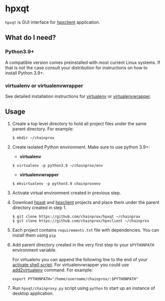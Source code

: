 # hpxqt

`hpxqt` is GUI interface for [hpxclient](https://github.com/chainprox/hpxclient) application.


## What do I need?

### Python3.9+
A compatible version comes preinstalled with most current Linux systems.
If that is not the case consult your distribution for instructions
on how to install Python 3.9+.

### virtualenv or virtualenvwrapper
See detailed installation instructions for [virtualenv](https://virtualenv.pypa.io/en/latest/installation/) or
[virtualenvwrapper](https://virtualenvwrapper.readthedocs.io/en/latest/install.html).


## Usage

1. Create a top level directory to hold all project files under the same parent directory. For example:
    ```
    $ mkdir ~/chainprox
    ```

1. Create isolated Python environment. Make sure to use python 3.9+:

    * **virtualenv**

    `$ virtualenv -p python3.9 ~/chainprox/env`

    * **virtualenvwrapper**

    `$ mkvirtualenv -p python3.9 chainproxenv`

1. Activate virtual environment created in previous step.

1. Download [hpxqt](https://github.com/chainprox/hpxqt) and [hpxclient](https://github.com/chainprox/hpxclient)
projects and place them under the parent directory created in step 1.

   ```
   $ git clone https://github.com/chainprox/hpxqt ~/chainprox
   $ git clone https://github.com/chainprox/hpxclient ~/chainprox
   ```
1. Each project contains `requirements.txt` file with dependencies. You can install them using `pip`

1. Add parent directory created in the very first step to your `$PYTHONPATH` environment variable.

   For virtualenv you can append the following line to the end of your
   [activate shell script](https://virtualenv.pypa.io/en/latest/userguide/#activate-script). For virtualenvwrapper
   you could use [add2virtualenv](https://virtualenvwrapper.readthedocs.io/en/latest/command_ref.html#add2virtualenv) command.
   For example:

   ```
   export PYTHONPATH="/home/username/chainprox/:$PYTHONPATH"
   ```
1. Run `hpxqt/chainproxy.py` script using `python` to start up an instance of desktop application.
